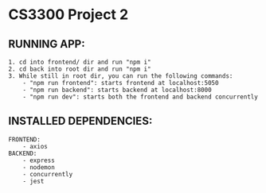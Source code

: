 # CS3300 Project 2

## RUNNING APP:
    1. cd into frontend/ dir and run "npm i"
    2. cd back into root dir and run "npm i"
    3. While still in root dir, you can run the following commands:
        - "npm run frontend": starts frontend at localhost:5050
        - "npm run backend": starts backend at localhost:8000
        - "npm run dev": starts both the frontend and backend concurrently

## INSTALLED DEPENDENCIES:
    FRONTEND:
        - axios
    BACKEND:
        - express
        - nodemon
        - concurrently
        - jest

